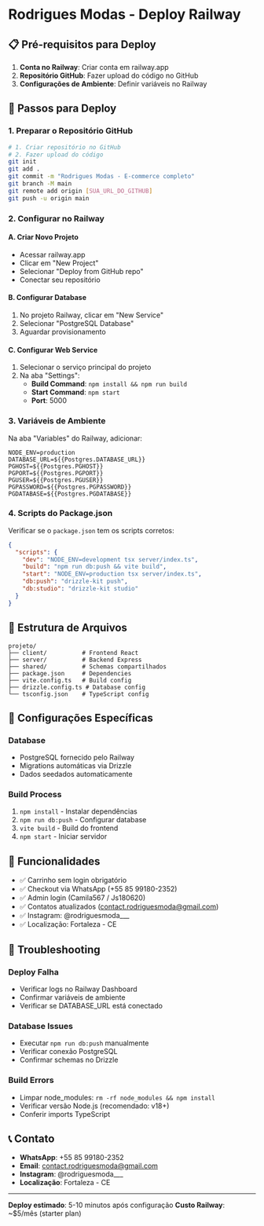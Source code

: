 # Rodrigues Modas - Deploy Railway

## 📋 Pré-requisitos para Deploy

1. **Conta no Railway**: Criar conta em railway.app
2. **Repositório GitHub**: Fazer upload do código no GitHub
3. **Configurações de Ambiente**: Definir variáveis no Railway

## 🚀 Passos para Deploy

### 1. Preparar o Repositório GitHub
```bash
# 1. Criar repositório no GitHub
# 2. Fazer upload do código
git init
git add .
git commit -m "Rodrigues Modas - E-commerce completo"
git branch -M main
git remote add origin [SUA_URL_DO_GITHUB]
git push -u origin main
```

### 2. Configurar no Railway

#### A. Criar Novo Projeto
- Acessar railway.app
- Clicar em "New Project"
- Selecionar "Deploy from GitHub repo"
- Conectar seu repositório

#### B. Configurar Database
1. No projeto Railway, clicar em "New Service"
2. Selecionar "PostgreSQL Database"
3. Aguardar provisionamento

#### C. Configurar Web Service
1. Selecionar o serviço principal do projeto
2. Na aba "Settings":
   - **Build Command**: `npm install && npm run build`
   - **Start Command**: `npm start`
   - **Port**: 5000

### 3. Variáveis de Ambiente

Na aba "Variables" do Railway, adicionar:

```env
NODE_ENV=production
DATABASE_URL=${{Postgres.DATABASE_URL}}
PGHOST=${{Postgres.PGHOST}}
PGPORT=${{Postgres.PGPORT}}
PGUSER=${{Postgres.PGUSER}}
PGPASSWORD=${{Postgres.PGPASSWORD}}
PGDATABASE=${{Postgres.PGDATABASE}}
```

### 4. Scripts do Package.json

Verificar se o `package.json` tem os scripts corretos:

```json
{
  "scripts": {
    "dev": "NODE_ENV=development tsx server/index.ts",
    "build": "npm run db:push && vite build",
    "start": "NODE_ENV=production tsx server/index.ts",
    "db:push": "drizzle-kit push",
    "db:studio": "drizzle-kit studio"
  }
}
```

## 📁 Estrutura de Arquivos

```
projeto/
├── client/          # Frontend React
├── server/          # Backend Express
├── shared/          # Schemas compartilhados
├── package.json     # Dependencies
├── vite.config.ts   # Build config
├── drizzle.config.ts # Database config
└── tsconfig.json    # TypeScript config
```

## 🔧 Configurações Específicas

### Database
- PostgreSQL fornecido pelo Railway
- Migrations automáticas via Drizzle
- Dados seedados automaticamente

### Build Process
1. `npm install` - Instalar dependências
2. `npm run db:push` - Configurar database
3. `vite build` - Build do frontend
4. `npm start` - Iniciar servidor

## 📱 Funcionalidades

- ✅ Carrinho sem login obrigatório
- ✅ Checkout via WhatsApp (+55 85 99180-2352)
- ✅ Admin login (Camila567 / Js180620)
- ✅ Contatos atualizados (contact.rodriguesmoda@gmail.com)
- ✅ Instagram: @rodriguesmoda___
- ✅ Localização: Fortaleza - CE

## 🚨 Troubleshooting

### Deploy Falha
- Verificar logs no Railway Dashboard
- Confirmar variáveis de ambiente
- Verificar se DATABASE_URL está conectado

### Database Issues
- Executar `npm run db:push` manualmente
- Verificar conexão PostgreSQL
- Confirmar schemas no Drizzle

### Build Errors
- Limpar node_modules: `rm -rf node_modules && npm install`
- Verificar versão Node.js (recomendado: v18+)
- Conferir imports TypeScript

## 📞 Contato

- **WhatsApp**: +55 85 99180-2352
- **Email**: contact.rodriguesmoda@gmail.com
- **Instagram**: @rodriguesmoda___
- **Localização**: Fortaleza - CE

---

**Deploy estimado**: 5-10 minutos após configuração
**Custo Railway**: ~$5/mês (starter plan)